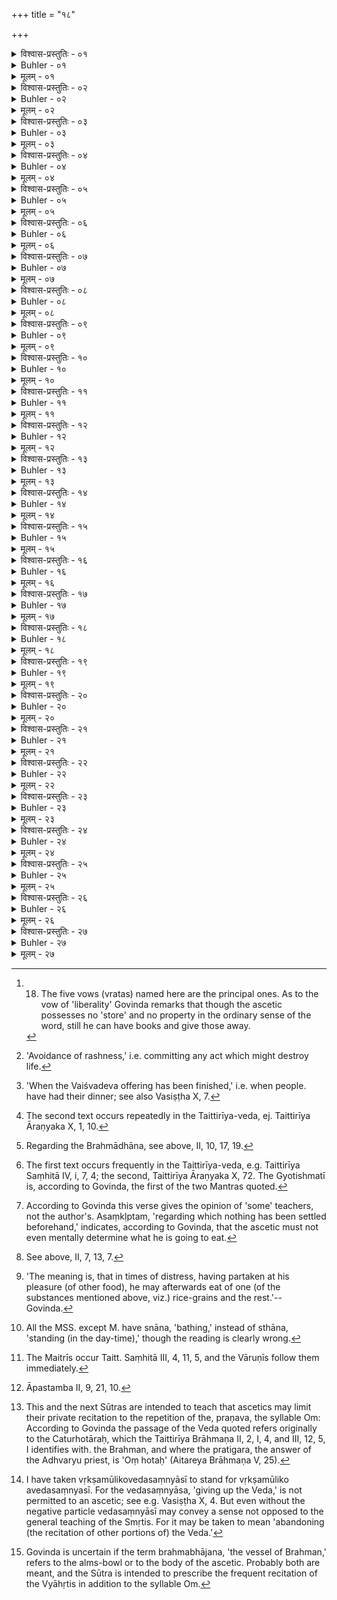 +++
title = "१८"

+++

<details><summary>विश्वास-प्रस्तुतिः - ०१</summary>

०१  एकदण्डी त्रिदण्डी वा ॥
</details>

<details><summary>Buhler - ०१</summary>

45. (He may carry) one staff or three staves.
</details>

<details><summary>मूलम् - ०१</summary>

०१  एकदण्डी त्रिदण्डी वा ॥
</details>

<details><summary>विश्वास-प्रस्तुतिः - ०२</summary>

०२  अथेमानि व्रतानि भवन्ति । अहिंसा सत्यम् अस्तैन्यंमैथुनस्य च वर्जनम् । त्याग इत्य् एव ॥
</details>

<details><summary>Buhler - ०२</summary>

1. Now the following vows are (to be kept by an ascetic):  
2. Abstention from injuring living beings, truthfulness, abstention from appropriating the property of others, continence, (and) liberality. [^1] 


[^1]:  18. The five vows (vratas) named here are the principal ones. As to the vow of 'liberality' Govinda remarks that though the ascetic possesses no 'store' and no property in the ordinary sense of the word, still he can have books and give those away.
</details>

<details><summary>मूलम् - ०२</summary>

०२  अथेमानि व्रतानि भवन्ति । अहिंसा सत्यम् अस्तैन्यंमैथुनस्य च वर्जनम् । त्याग इत्य् एव ॥
</details>

<details><summary>विश्वास-प्रस्तुतिः - ०३</summary>

०३  पञ्चैवोपव्रतानि भवन्ति । अक्रोधोगुरुशुश्रूषाप्रमादः शौचम् आहारशुद्धिश् चेति ॥
</details>

<details><summary>Buhler - ०३</summary>

3. There are five minor vows, (viz.) abstention from anger, obedience towards the Guru, avoidance of rashness, cleanliness and purity in eating. [^2] 


[^2]:  'Avoidance of rashness,' i.e. committing any act which might destroy life.
</details>

<details><summary>मूलम् - ०३</summary>

०३  पञ्चैवोपव्रतानि भवन्ति । अक्रोधोगुरुशुश्रूषाप्रमादः शौचम् आहारशुद्धिश् चेति ॥
</details>

<details><summary>विश्वास-प्रस्तुतिः - ०४</summary>

०४  अथ भैक्षचर्या । ब्राह्मणानां शालीनयायावराणामपवृत्ते वैश्वदेवे भिक्षां लिप्सेत ॥
</details>

<details><summary>Buhler - ०४</summary>

4. Now (follows the rule for) begging. Let him [^3]  ask Brāhmaṇas, both those who have houses (śālīna) and those who lead a wandering life (yāyāvara), for alms, when the Vaiśvadeva offering has been finished.


[^3]:  'When the Vaiśvadeva offering has been finished,' i.e. when people. have had their dinner; see also Vasiṣṭha X, 7.
</details>

<details><summary>मूलम् - ०४</summary>

०४  अथ भैक्षचर्या । ब्राह्मणानां शालीनयायावराणामपवृत्ते वैश्वदेवे भिक्षां लिप्सेत ॥
</details>

<details><summary>विश्वास-प्रस्तुतिः - ०५</summary>

०५  भवत्पूर्वां प्रचोदयेत् [k: प्रचोदयात्] ॥
</details>

<details><summary>Buhler - ०५</summary>

5. Let him ask (for it), prefacing (his request with the word) Bhavat.
</details>

<details><summary>मूलम् - ०५</summary>

०५  भवत्पूर्वां प्रचोदयेत् [k: प्रचोदयात्] ॥
</details>

<details><summary>विश्वास-प्रस्तुतिः - ०६</summary>

०६  गोदोहमात्रम् [k: गोदोहनमात्रम्] आकाङ्क्षेत् ॥
</details>

<details><summary>Buhler - ०६</summary>

6. Let him stand begging no longer than the time required for milking a cow.
</details>

<details><summary>मूलम् - ०६</summary>

०६  गोदोहमात्रम् [k: गोदोहनमात्रम्] आकाङ्क्षेत् ॥
</details>

<details><summary>विश्वास-प्रस्तुतिः - ०७</summary>

०७  अथ भैक्षचर्याद् उपावृत्य शुचौ देशेन्यस्य हस्तपादान् प्रक्षाल्यादित्यस्याग्रं निवेदयेत् । उद् उ त्यम् । चित्रम् इति । ब्रह्मणे निवेदयते । ब्रह्म जज्ञानम् इति ॥ [k: उपावृत्तः ॥। अग्रे]
</details>

<details><summary>Buhler - ०७</summary>

7. When he returns from begging, he lays (the alms) down in a pure place, washes his hands and feet, and announces (what he obtained) to the sun, (reciting the text), 'Ud u tyaṃ citram,' &c. He (also) announces it to Brahman (with the text), 'The first-born Brahman,' &c. [^4] 


[^4]:  The second text occurs repeatedly in the Taittirīya-veda, ej. Taittirīya Āraṇyaka X, 1, 10.
</details>

<details><summary>मूलम् - ०७</summary>

०७  अथ भैक्षचर्याद् उपावृत्य शुचौ देशेन्यस्य हस्तपादान् प्रक्षाल्यादित्यस्याग्रं निवेदयेत् । उद् उ त्यम् । चित्रम् इति । ब्रह्मणे निवेदयते । ब्रह्म जज्ञानम् इति ॥ [k: उपावृत्तः ॥। अग्रे]
</details>

<details><summary>विश्वास-प्रस्तुतिः - ०८</summary>

०८  विज्ञायते । आधानप्रभृति यजमान एवाग्नयो भवन्ति । तस्य प्राणो गार्हपत्यो ऽपानो ऽन्वाहार्यपचनो व्यान आहवनीयौदानसमानौ सभ्यावसथ्यौ । पञ्च वा एते ऽग्नय आत्मस्थाः ।आत्मन्य् एव जुहोति ॥
</details>

<details><summary>Buhler - ०८</summary>

8. It is declared in the Veda, 'After the Brahmādhāna the sacrificer himself (contains) the sacrificial fires. His respiration (prāṇa, represents) the Gārhapatya fire, the air that goes downwards (apāna, represents) the Anvāhāryapacana (or Dakṣiṇa) fire, the circulation in the body (vyāna, represents) the Āhavanīya fire, the cerebral circulation (udāna) and the abdominal circulation (samāna, represent) the Sabhya and Āvasathya fires. These five fires are abiding in 'the soul. He (therefore) offers (the oblations) in the soul alone.' [^5] 


[^5]:  Regarding the Brahmādhāna, see above, II, 10, 17, 19.
</details>

<details><summary>मूलम् - ०८</summary>

०८  विज्ञायते । आधानप्रभृति यजमान एवाग्नयो भवन्ति । तस्य प्राणो गार्हपत्यो ऽपानो ऽन्वाहार्यपचनो व्यान आहवनीयौदानसमानौ सभ्यावसथ्यौ । पञ्च वा एते ऽग्नय आत्मस्थाः ।आत्मन्य् एव जुहोति ॥
</details>

<details><summary>विश्वास-प्रस्तुतिः - ०९</summary>

०९  स एष आत्मयज्ञ आत्मनिष्ठ आत्मप्रतिष्ठ आत्मानंक्षेमं नयतीति विज्ञायते ॥
</details>

<details><summary>Buhler - ०९</summary>

9. 'This sacrifice, offered in the soul, which is located in and based on the soul, leads the soul to happiness.'
</details>

<details><summary>मूलम् - ०९</summary>

०९  स एष आत्मयज्ञ आत्मनिष्ठ आत्मप्रतिष्ठ आत्मानंक्षेमं नयतीति विज्ञायते ॥
</details>

<details><summary>विश्वास-प्रस्तुतिः - १०</summary>

१०  भूतेभ्यो दयापूर्वं संविभज्य शेषम् अद्भिः संस्पृश्यौषधवत् प्राश्नीयात् ॥
</details>

<details><summary>Buhler - १०</summary>

10. Giving, compassionately, portions (of his food) to the living beings, and sprinkling the remainder with water, he shall eat it as if it were a medicine.
</details>

<details><summary>मूलम् - १०</summary>

१०  भूतेभ्यो दयापूर्वं संविभज्य शेषम् अद्भिः संस्पृश्यौषधवत् प्राश्नीयात् ॥
</details>

<details><summary>विश्वास-प्रस्तुतिः - ११</summary>

११  प्राश्याप आचम्य ज्योतिष्मत्यादित्यम् उपतिष्ठते । उद्वयं तमसस् परीति । वाङ् म आसन् नसोः प्राण इति जपित्वा ॥ [k:प्राश्याप आचम्य वाङ् म आसन् नसोः प्राण इति जपित्वाज्योतिष्मत्यादित्यम् उपतिष्ठते उद् वयं तमसस् परीति]
</details>

<details><summary>Buhler - ११</summary>

11. After he has eaten and sipped water, he mutters (the texts), 'Out of darkness we,' &c., (and), My speech resides in the mouth,' &c., and worships the sun with the (verse called) Jyotishmatī. [^6] 


[^6]:  The first text occurs frequently in the Taittirīya-veda, e.g. Taittirīya Saṃhitā IV, i, 7, 4; the second, Taittirīya Āraṇyaka X, 72. The Gyotishmatī is, according to Govinda, the first of the two Mantras quoted.
</details>

<details><summary>मूलम् - ११</summary>

११  प्राश्याप आचम्य ज्योतिष्मत्यादित्यम् उपतिष्ठते । उद्वयं तमसस् परीति । वाङ् म आसन् नसोः प्राण इति जपित्वा ॥ [k:प्राश्याप आचम्य वाङ् म आसन् नसोः प्राण इति जपित्वाज्योतिष्मत्यादित्यम् उपतिष्ठते उद् वयं तमसस् परीति]
</details>

<details><summary>विश्वास-प्रस्तुतिः - १२</summary>

१२  अयाचितम् असंकॢप्तम् उपपन्नं यदृच्छया ।  
आहारमात्रं भुञ्जीत केवलं प्राणयात्रिकम् ॥ इति ॥
</details>

<details><summary>Buhler - १२</summary>

12. Let him eat food, given without asking, regarding which nothing has been settled before-hand and which has reached him accidentally, so much only as is sufficient to sustain life. [^7] 


[^7]:  According to Govinda this verse gives the opinion of 'some' teachers, not the author's. Asaṃkḷptam, 'regarding which nothing has been settled beforehand,' indicates, according to Govinda, that the ascetic must not even mentally determine what he is going to eat.
</details>

<details><summary>मूलम् - १२</summary>

१२  अयाचितम् असंकॢप्तम् उपपन्नं यदृच्छया ।  
आहारमात्रं भुञ्जीत केवलं प्राणयात्रिकम् ॥ इति ॥
</details>

<details><summary>विश्वास-प्रस्तुतिः - १३</summary>

१३  अथाप्य् उदाहरन्ति ।  
अष्टौ ग्रासा मुनेर् भक्ष्याः षोडशारण्यवासिनः ।  
द्वात्रिंशत् तु गृहस्थस्य अमितं ब्रह्मचारिणः ॥ [k: द्वात्रिंशतं]
</details>

<details><summary>Buhler - १३</summary>

13. Now they quote also (the following verses): 'Eight mouthfuls (make) the meal of an ascetic, sixteen (that) of a hermit in the woods, thirty-two (that) of a householder, an unlimited (quantity that) of a student.' [^8] 


[^8]:  See above, II, 7, 13, 7.
</details>

<details><summary>मूलम् - १३</summary>

१३  अथाप्य् उदाहरन्ति ।  
अष्टौ ग्रासा मुनेर् भक्ष्याः षोडशारण्यवासिनः ।  
द्वात्रिंशत् तु गृहस्थस्य अमितं ब्रह्मचारिणः ॥ [k: द्वात्रिंशतं]
</details>

<details><summary>विश्वास-प्रस्तुतिः - १४</summary>

१४  भैक्षं वा सर्ववर्णेभ्य एकान्नं वा द्विजातिषु ।  
अपि वा सर्ववर्णेभ्यो न चैकान्नं द्विजातिषु ॥ इति ॥
</details>

<details><summary>Buhler - १४</summary>

14. 'Alms (may) either (be obtained) from (men

of) the three castes, or the food (given) by a single Brāhmaṇa (may be eaten); or (he may obtain food) from (men of) all castes, and not (eat) that given by a single Brāhmaṇa.'
</details>

<details><summary>मूलम् - १४</summary>

१४  भैक्षं वा सर्ववर्णेभ्य एकान्नं वा द्विजातिषु ।  
अपि वा सर्ववर्णेभ्यो न चैकान्नं द्विजातिषु ॥ इति ॥
</details>

<details><summary>विश्वास-प्रस्तुतिः - १५</summary>

१५  अथ यत्रोपनिषदम् आचार्या ब्रुवते तत्रोदाहरन्ति ।  
स्थानमौनवीरासनसवनोपस्पर्शनचतुर्थषष्ठाष्टमकालव्रतयुक्तस्य कणपिण्याकयावकदधिपयोव्रतत्वं चेति ॥
</details>

<details><summary>Buhler - १५</summary>

15. Now they quote (the following special rules) for the case that the teachers explain (the doctrine) of the Upaniṣads: 'Diligently standing (in the day-time), keeping silence, sitting (at night) with crossed legs, bathing three times a day, and eating 

at the fourth, sixth, or eighth (meal-time only), he shall subsist entirely on (rice) grains, oil-cake, food prepared from barley, sour milk, (and) milk.'
</details>

<details><summary>मूलम् - १५</summary>

१५  अथ यत्रोपनिषदम् आचार्या ब्रुवते तत्रोदाहरन्ति ।  
स्थानमौनवीरासनसवनोपस्पर्शनचतुर्थषष्ठाष्टमकालव्रतयुक्तस्य कणपिण्याकयावकदधिपयोव्रतत्वं चेति ॥
</details>

<details><summary>विश्वास-प्रस्तुतिः - १६</summary>

१६  तत्र मौने युक्तस् त्रैविद्यवृद्धैर् आचार्यैर् मुनिभिरन्यैर् वाश्रमिभिर् बहुश्रुतैर् दन्तैर् [k omits दन्तैर्] दन्तान्संधायान्तर्मुख एव यावदर्थसंभाषी न स्त्रीभिर् न यत्र लोपोभवतीति विज्ञायते ॥ [k: यावदर्थं सम्भाषीत; ओमित्स्: न स्त्रीभिर्]
</details>

<details><summary>Buhler - १६</summary>

16. It is declared in the Veda, On that (occasion) he shall rigidly keep silence; pressing the teeth together he may converse, without opening his mouth, as much as is necessary with teachers deeply versed in the three Vedas (and) with ascetics possessing a great knowledge of the scriptures, not with women, nor when he would break (his vow).'
</details>

<details><summary>मूलम् - १६</summary>

१६  तत्र मौने युक्तस् त्रैविद्यवृद्धैर् आचार्यैर् मुनिभिरन्यैर् वाश्रमिभिर् बहुश्रुतैर् दन्तैर् [k omits दन्तैर्] दन्तान्संधायान्तर्मुख एव यावदर्थसंभाषी न स्त्रीभिर् न यत्र लोपोभवतीति विज्ञायते ॥ [k: यावदर्थं सम्भाषीत; ओमित्स्: न स्त्रीभिर्]
</details>

<details><summary>विश्वास-प्रस्तुतिः - १७</summary>

१७  स्थानमौनवीरासनानाम् अन्यतमेन संप्रयोगः । नत्रयं संनिपातयेत् ॥
</details>

<details><summary>Buhler - १७</summary>

17. (Let him keep) only one of (the rules which enjoin) standing (in the day-time), rigid silence, and sitting (at night) with crossed legs; let him not keep all three together.
</details>

<details><summary>मूलम् - १७</summary>

१७  स्थानमौनवीरासनानाम् अन्यतमेन संप्रयोगः । नत्रयं संनिपातयेत् ॥
</details>

<details><summary>विश्वास-प्रस्तुतिः - १८</summary>

१८  यत्र गतश् च यावन्मात्रम् अनुव्रतयेद् आपत्सु न यत्रलोपो भवतीति विज्ञायते ॥
</details>

<details><summary>Buhler - १८</summary>

18. It is declared in the Veda, And he who has gone there may eat, in times of distress, a small quantity of the food prescribed by his vow after (having partaken of other dishes), provided he does not break (his vow).' [^9] 


[^9]:  'The meaning is, that in times of distress, having partaken at his pleasure (of other food), he may afterwards eat of one (of the substances mentioned above, viz.) rice-grains and the rest.'--Govinda.
</details>

<details><summary>मूलम् - १८</summary>

१८  यत्र गतश् च यावन्मात्रम् अनुव्रतयेद् आपत्सु न यत्रलोपो भवतीति विज्ञायते ॥
</details>

<details><summary>विश्वास-प्रस्तुतिः - १९</summary>

१९  स्थानमौनवीरासनसवनोपस्पर्शनचतुर्थषष्ठाष्टमकालव्रतयुक्तस्य । अष्टौ तान्य् अव्रतघ्नानि [k: अव्रतध्वनि]आपो मूलं घृतं पयः । हविर् ब्राह्मणकाम्या च गुरोर् वचनमौषधम् इति ॥
</details>

<details><summary>Buhler - १९</summary>

19. 'Eight (things) do not cause him who is intent on standing (in the day-time), keeping rigid silence, sitting (at night) with crossed legs, bathing three times a day, and (eating) at the fourth, sixth, or eighth meal-time only, to break his vow, (viz.) water, roots, clarified butter, milk, sacrificial food, the wish of a Brāhmaṇa, an order of his teacher, and medicine.' [^10] 


[^10]:  All the MSS. except M. have snāna, 'bathing,' instead of sthāna, 'standing (in the day-time),' though the reading is clearly wrong.
</details>

<details><summary>मूलम् - १९</summary>

१९  स्थानमौनवीरासनसवनोपस्पर्शनचतुर्थषष्ठाष्टमकालव्रतयुक्तस्य । अष्टौ तान्य् अव्रतघ्नानि [k: अव्रतध्वनि]आपो मूलं घृतं पयः । हविर् ब्राह्मणकाम्या च गुरोर् वचनमौषधम् इति ॥
</details>

<details><summary>विश्वास-प्रस्तुतिः - २०</summary>

२०  सायंप्रातरग्निहोत्रमन्त्राञ् जपेत् ॥
</details>

<details><summary>Buhler - २०</summary>

20. Let him mutter the (Mantras which must be recited at the) Agnihotra, in the evening and in the morning,
</details>

<details><summary>मूलम् - २०</summary>

२०  सायंप्रातरग्निहोत्रमन्त्राञ् जपेत् ॥
</details>

<details><summary>विश्वास-प्रस्तुतिः - २१</summary>

२१  वारुणीभिः सायं संध्याम् उपस्थाय मैत्रीभिः प्रातः ॥ [k:वारुणोभिस्॥।उपतिष्ठते]
</details>

<details><summary>Buhler - २१</summary>

21. After performing his evening devotions by (reciting the verses called) Vāruṇīs, and his morning devotions by (reciting the verses called) Maitrīs. [^11] 


[^11]:  The Maitrīs occur Taitt. Saṃhitā III, 4, 11, 5, and the Vāruṇīs follow them immediately.
</details>

<details><summary>मूलम् - २१</summary>

२१  वारुणीभिः सायं संध्याम् उपस्थाय मैत्रीभिः प्रातः ॥ [k:वारुणोभिस्॥।उपतिष्ठते]
</details>

<details><summary>विश्वास-प्रस्तुतिः - २२</summary>

२२  अनग्निर् अनिकेतः स्याद् अशर्माशरणो मुनिः ।  
भैक्षार्थी ग्रामम् अन्विच्छेत् स्वाध्याये वाचमुत्सृजेद् ॥ इति ॥
</details>

<details><summary>Buhler - २२</summary>

22. An ascetic shall keep no fire, have no house, no home, and no protector. He may enter a village in order to collect alms, and emit speech at the private recitation of the Veda.' [^12] 


[^12]:  Āpastamba II, 9, 21, 10.
</details>

<details><summary>मूलम् - २२</summary>

२२  अनग्निर् अनिकेतः स्याद् अशर्माशरणो मुनिः ।  
भैक्षार्थी ग्रामम् अन्विच्छेत् स्वाध्याये वाचमुत्सृजेद् ॥ इति ॥
</details>

<details><summary>विश्वास-प्रस्तुतिः - २३</summary>

२३  विज्ञायते च । परिमिता वा ऋचः परिमितानि सामानिपरिमितानि यजूंषि । अथैतस्यैवान्तो नास्ति यद् ब्रह्म । तत्प्रतिगृणत आचक्षीत । स प्रतिगर इति ॥
</details>

<details><summary>Buhler - २३</summary>

23. It is declared in the Veda,' Limited in number are the Ṛk-verses, limited in number are the Sāmans, limited is the answer (of the Adhvaryu priest): [^13] 


[^13]:  This and the next Sūtras are intended to teach that ascetics may limit their private recitation to the repetition of the, praṇava, the syllable Om: According to Govinda the passage of the Veda quoted refers originally to the Caturhotāraḥ, which the Taittirīya Brāhmaṇa II, 2, I, 4, and III, 12, 5, I identifies with. the Brahman, and where the pratigara, the answer of the Adhvaryu priest, is 'Oṃ hotaḥ' (Aitareya Brāhmaṇa V, 25).
</details>

<details><summary>मूलम् - २३</summary>

२३  विज्ञायते च । परिमिता वा ऋचः परिमितानि सामानिपरिमितानि यजूंषि । अथैतस्यैवान्तो नास्ति यद् ब्रह्म । तत्प्रतिगृणत आचक्षीत । स प्रतिगर इति ॥
</details>

<details><summary>विश्वास-प्रस्तुतिः - २४</summary>

२४  एवम् एवैष आ शरीरविमोक्षणाद् वृक्षमूलिकोवेदसंन्यासी ॥
</details>

<details><summary>Buhler - २४</summary>

24. 'Thus (an ascetic) shall not give up the Veda, (but live), until he is liberated from the body, at the root of the tree.' [^14] 


[^14]:  I have taken vṛkṣamūlikovedasaṃnyāsī to stand for vṛkṣamūliko avedasaṃnyasī. For the vedasaṃnyāsa, 'giving up the Veda,' is not permitted to an ascetic; see e.g. Vasiṣṭha X, 4. But even without the negative particle vedasaṃnyāsī may convey a sense not opposed to the general teaching of the Smṛtis. For it may be taken to mean 'abandoning (the recitation of other portions of) the Veda.'
</details>

<details><summary>मूलम् - २४</summary>

२४  एवम् एवैष आ शरीरविमोक्षणाद् वृक्षमूलिकोवेदसंन्यासी ॥
</details>

<details><summary>विश्वास-प्रस्तुतिः - २५</summary>

२५  वेदो वृक्षः । तस्य मूलं प्रणवः । प्रणवात्मको वेदः ॥
</details>

<details><summary>Buhler - २५</summary>

25. 'The tree (is) the Veda; the syllable Om is its root; the syllable Om is the essence of the Veda.'
</details>

<details><summary>मूलम् - २५</summary>

२५  वेदो वृक्षः । तस्य मूलं प्रणवः । प्रणवात्मको वेदः ॥
</details>

<details><summary>विश्वास-प्रस्तुतिः - २६</summary>

२६  प्रणवं ध्यायन् सप्रणवो ब्रह्मभूयाय कल्पत इति होवाच प्रजापतिः ॥ [k: प्रणवो ब्रह्म प्रणवंध्यायेत् प्रणवो]
</details>

<details><summary>Buhler - २६</summary>

26. 'Meditating on the syllable Om, he becomes fit (to be united with) Brahman.' Thus spake the lord of created beings.
</details>

<details><summary>मूलम् - २६</summary>

२६  प्रणवं ध्यायन् सप्रणवो ब्रह्मभूयाय कल्पत इति होवाच प्रजापतिः ॥ [k: प्रणवो ब्रह्म प्रणवंध्यायेत् प्रणवो]
</details>

<details><summary>विश्वास-प्रस्तुतिः - २७</summary>

२७  सप्तव्याहृतिभिर् ब्रह्मभाजनं प्रक्षालयेद् इति । प्रक्षालयेद् इति ॥
</details>

<details><summary>Buhler - २७</summary>

27. Let him cleanse the vessel of Brahman with the seven Vyāhṛtis. [^15] 


[^15]:  Govinda is uncertain if the term brahmabhājana, 'the vessel of Brahman,' refers to the alms-bowl or to the body of the ascetic. Probably both are meant, and the Sūtra is intended to prescribe the frequent recitation of the Vyāhṛtis in addition to the syllable Om.
</details>

<details><summary>मूलम् - २७</summary>

२७  सप्तव्याहृतिभिर् ब्रह्मभाजनं प्रक्षालयेद् इति । प्रक्षालयेद् इति ॥
</details>